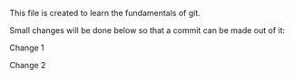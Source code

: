 This file is created to learn the fundamentals of git. 

Small changes will be done below so that a commit can be made out of it:

Change 1

Change 2
